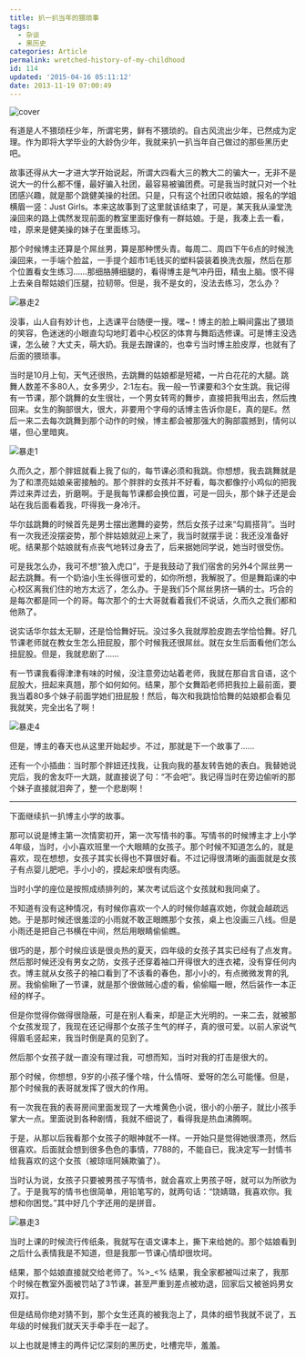 ```yaml
---
title: 扒一扒当年的猥琐事
tags:
  - 杂谈
  - 黑历史
categories: Article
permalink: wretched-history-of-my-childhood
id: 114
updated: '2015-04-16 05:11:12'
date: 2013-11-19 07:00:49
---
```


![cover](https://cat.yufan.me/cats/20131118232914.jpg)

有道是人不猥琐枉少年，所谓宅男，鲜有不猥琐的。自古风流出少年，已然成为定理。作为即将大学毕业的大龄伪少年，我就来扒一扒当年自己做过的那些黑历史吧。

故事还得从大一才进大学开始说起，所谓大四看大三的教大二的骗大一，无非不是说大一的什么都不懂，最好骗入社团，最容易被骗团费。可是我当时就只对一个社团感兴趣，就是那个跳健美操的社团。只是，只有这个社团只收姑娘，报名的学姐横眉一竖：Just Girls。本来这故事到了这里就该结束了，可是，某天我从澡堂洗澡回来的路上偶然发现前面的教室里面好像有一群姑娘。于是，我凑上去一看，哇，原来是健美操的妹子在里面练习。<!--more-->

那个时候博主还算是个屌丝男，算是那种愣头青。每周二、周四下午6点的时候洗澡回来，一手端个脸盆，一手提个超市1毛钱买的塑料袋装着换洗衣服，然后在那个位置看女生练习……那细胳膊细腿的，看得博主是气冲丹田，精虫上脑。恨不得上去亲自帮姑娘们压腿，拉韧带。但是，我不是女的，没法去练习，怎么办？

![暴走2](https://cat.yufan.me/cats/20131118231610.png)

没事，山人自有妙计也，上选课平台随便一搜。嘿~！博主的脸上瞬间露出了猥琐的笑容，色迷迷的小眼直勾勾地盯着中心校区的体育与舞蹈选修课。可是博主没选课，怎么破？大丈夫，萌大奶。我是去蹭课的，也幸亏当时博主脸皮厚，也就有了后面的猥琐事。

当时是10月上旬，天气还很热，去跳舞的姑娘都是短裙，一片白花花的大腿。跳舞人数差不多80人，女多男少，2:1左右。我一般一节课要和3个女生跳。我记得有一节课，那个跳舞的女生很壮，一个男女转弯的舞步，直接把我甩出去，然后拽回来。女生的胸部很大，很大，非要用个字母的话博主告诉你是E，真的是E。然后一来二去每次跳舞到那个动作的时候，博主都会被那强大的胸部震撼到，情何以堪，但心里暗爽。

![暴走1](https://cat.yufan.me/cats/20131118231609.png)

久而久之，那个胖妞就看上我了似的，每节课必须和我跳。你想想，我去跳舞就是为了和漂亮姑娘亲密接触的。那个胖胖的女孩并不好看，每次都像拧小鸡似的把我弄过来弄过去，折磨啊。于是我每节课都会换位置，可是一回头，那个妹子还是会站在我后面看着我，吓得我一身冷汗。

华尔兹跳舞的时候首先是男士摆出邀舞的姿势，然后女孩子过来“勾肩搭背”。当时有一次我还没摆姿势，那个胖姑娘就迎上来了，我当时就摆手说：我还没准备好呢。结果那个姑娘就有点丧气地转过身去了，后来据她同学说，她当时很受伤。

可是我怎么办，我可不想“狼入虎口”，于是我鼓动了我们宿舍的另外4个屌丝男一起去跳舞。有一个奶油小生长得很可爱的，如你所想，我解脱了。但是舞蹈课的中心校区离我们住的地方太远了，怎么办。于是我们5个屌丝男挤一辆的士。巧合的是每次都是同一个的哥。每次那个的士大哥就看着我们不说话，久而久之我们都和他熟了。

说实话华尔兹太无聊，还是恰恰舞好玩。没过多久我就厚脸皮跑去学恰恰舞。好几节课老师就在教女生怎么扭屁股，那个时候我还很屌丝。就在女生后面看他们怎么扭屁股。但是，我就悲剧了……

有一节课我看得津津有味的时候，没注意旁边站着老师，我就在那自言自语，这个屁股大，扭起来真翘，那个如何如何。结果，那个女舞蹈老师把我拉上最前面，要我当着80多个妹子前面学她们扭屁股！然后，每次和我跳恰恰舞的姑娘都会看见我就笑，完全出名了啊！

![暴走4](https://cat.yufan.me/cats/201311182316111.png)

但是，博主的春天也从这里开始起步。不过，那就是下一个故事了……

还有一个小插曲：当时那个胖妞还找我，让我向我的基友转告她的表白。我替她说完后，我的舍友吓一大跳，就直接说了句：“不会吧”。我记得当时在旁边偷听的那个妹子直接就泪奔了，整一个悲剧啊！

----

下面继续扒一扒博主小学的故事。

那可以说是博主第一次情窦初开，第一次写情书的事。写情书的时候博主才上小学4年级，当时，小小喜欢班里一个大眼睛的女孩子。那个时候不知道怎么的，就是喜欢，现在想想，女孩子其实长得也不算很好看。不过记得很清晰的画面就是女孩子有点婴儿肥吧，手小小的，摸起来却很有肉感。

当时小学的座位是按照成绩排列的，某次考试后这个女孩就和我同桌了。

不知道有没有这种情况，有时候你喜欢一个人的时候你越喜欢她，你就会越疏远她。于是那时候还很羞涩的小雨就不敢正眼瞧那个女孩，桌上也没画三八线。但是小雨还是把自己书横在中间，然后用眼睛偷偷瞧。

很巧的是，那个时候应该是很炎热的夏天，四年级的女孩子其实已经有了点发育。然后那时候还没有男女之防，女孩子还穿着袖口开得很大的连衣裙，没有穿任何内衣。博主就从女孩子的袖口看到了不该看的春色，那小小的，有点微微发育的乳房。我偷偷瞅了一节课，就是那个很做贼心虚的看，偷偷瞄一眼，然后装作一本正经的样子。

但是你觉得你做得很隐蔽，可是在别人看来，却是正大光明的。一来二去，就被那个女孩发现了，我现在还记得那个女孩子生气的样子，真的很可爱。以前人家说气得眉毛竖起来，我当时倒是真的见到了。

然后那个女孩子就一直没有理过我，可想而知，当时对我的打击是很大的。

那个时候，你想想，9岁的小孩子懂个啥，什么情呀、爱呀的怎么可能懂。但是，那个时候我的表哥就发挥了很大的作用。

有一次我在我的表哥房间里面发现了一大堆黄色小说，很小的小册子，就比小孩手掌大一点。里面说到各种剧情，我就不细说了，看得我是热血沸腾啊。

于是，从那以后我看那个女孩子的眼神就不一样。一开始只是觉得她很漂亮，然后很喜欢。后面就会想到很多色色的事情，7788的，不能自已，我决定写一封情书给我喜欢的这个女孩（被琼瑶阿姨欺骗了）。

当时认为说，女孩子只要被男孩子写情书，就会喜欢上男孩子呀，就可以为所欲为了。于是我写的情书也很简单，用铅笔写的，就两句话：“饶婧璐，我喜欢你。我想和你困觉。”其中好几个字还用的是拼音。

![暴走3](https://cat.yufan.me/cats/20131118231611.png)

当时上课的时候流行传纸条，我就写在语文课本上，撕下来给她的。那个姑娘看到之后什么表情我是不知道，但是我那一节课心情却很坎坷。

结果，那个姑娘直接就交给老师了。%&gt;_&lt;% 结果，我全家都被叫过来了，我那个时候在教室外面被罚站了3节课，甚至严重到差点被劝退，回家后又被爸妈男女双打。

但是结局你绝对猜不到，那个女生还真的被我泡上了，具体的细节我就不说了，五年级的时候我们就天天手牵手在一起了。

以上也就是博主的两件记忆深刻的黑历史，吐槽完毕，羞羞。
